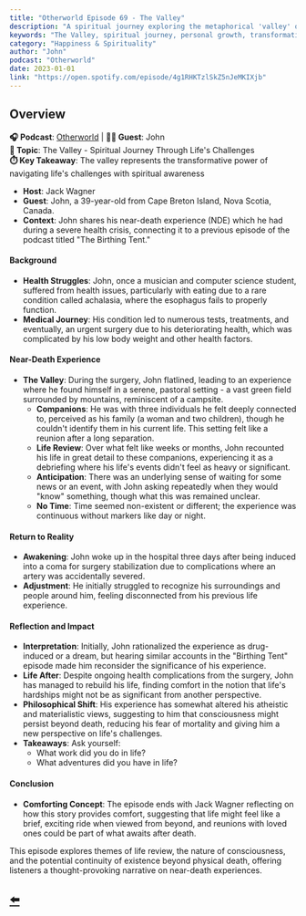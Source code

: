 ```yaml
---
title: "Otherworld Episode 69 - The Valley"
description: "A spiritual journey exploring the metaphorical 'valley' of life experiences, examining how challenges and struggles lead to personal growth and transformation."
keywords: "The Valley, spiritual journey, personal growth, transformation, life challenges, otherworld, spirituality"
category: "Happiness & Spirituality"
author: "John"
podcast: "Otherworld"
date: 2023-01-01
link: "https://open.spotify.com/episode/4g1RHKTzlSkZ5nJeMKIXjb"
---
```


## Overview

**🎧 Podcast**: [Otherworld](https://open.spotify.com/show/1w0bwmnSZQLnMbVtr2RUg1) | **👨‍✨ Guest**: John  
**🎯 Topic**: The Valley - Spiritual Journey Through Life's Challenges  
**⏱️ Key Takeaway**: The valley represents the transformative power of navigating life's challenges with spiritual awareness
- **Host**: Jack Wagner
- **Guest**: John, a 39-year-old from Cape Breton Island, Nova Scotia, Canada.
- **Context**: John shares his near-death experience (NDE) which he had during a severe health crisis, connecting it to a previous episode of the podcast titled "The Birthing Tent."

#### **Background**
- **Health Struggles**: John, once a musician and computer science student, suffered from health issues, particularly with eating due to a rare condition called achalasia, where the esophagus fails to properly function.
- **Medical Journey**: His condition led to numerous tests, treatments, and eventually, an urgent surgery due to his deteriorating health, which was complicated by his low body weight and other health factors.

#### **Near-Death Experience**
- **The Valley**: During the surgery, John flatlined, leading to an experience where he found himself in a serene, pastoral setting - a vast green field surrounded by mountains, reminiscent of a campsite.
  - **Companions**: He was with three individuals he felt deeply connected to, perceived as his family (a woman and two children), though he couldn't identify them in his current life. This setting felt like a reunion after a long separation.
  - **Life Review**: Over what felt like weeks or months, John recounted his life in great detail to these companions, experiencing it as a debriefing where his life's events didn't feel as heavy or significant.
  - **Anticipation**: There was an underlying sense of waiting for some news or an event, with John asking repeatedly when they would "know" something, though what this was remained unclear.
  - **No Time**: Time seemed non-existent or different; the experience was continuous without markers like day or night.

#### **Return to Reality**
- **Awakening**: John woke up in the hospital three days after being induced into a coma for surgery stabilization due to complications where an artery was accidentally severed.
- **Adjustment**: He initially struggled to recognize his surroundings and people around him, feeling disconnected from his previous life experience.

#### **Reflection and Impact**
- **Interpretation**: Initially, John rationalized the experience as drug-induced or a dream, but hearing similar accounts in the "Birthing Tent" episode made him reconsider the significance of his experience.
- **Life After**: Despite ongoing health complications from the surgery, John has managed to rebuild his life, finding comfort in the notion that life's hardships might not be as significant from another perspective.
- **Philosophical Shift**: His experience has somewhat altered his atheistic and materialistic views, suggesting to him that consciousness might persist beyond death, reducing his fear of mortality and giving him a new perspective on life's challenges.
- **Takeaways**: Ask yourself:
    - What work did you do in life?
    - What adventures did you have in life? 

#### **Conclusion**
- **Comforting Concept**: The episode ends with Jack Wagner reflecting on how this story provides comfort, suggesting that life might feel like a brief, exciting ride when viewed from beyond, and reunions with loved ones could be part of what awaits after death.

This episode explores themes of life review, the nature of consciousness, and the potential continuity of existence beyond physical death, offering listeners a thought-provoking narrative on near-death experiences.

## [⬅️](/)